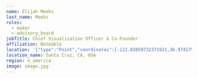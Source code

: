 ```yaml
---
name: Elijah Meeks
last_name: Meeks
roles:
  - maker
  - advisory_board
jobTitle: Chief Visualization Officer & Co-Founder
affiliation: Noteable
location: '{"type":"Point","coordinates":[-122.02859732371921,36.97417586599572]}'
location_name: Santa Cruz, CA, USA
region: n_america
image: image.jpg
---
```


